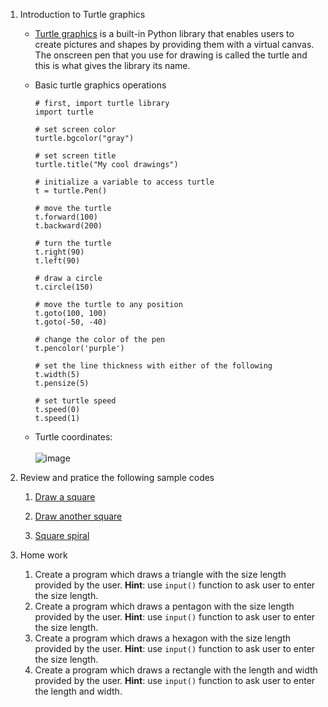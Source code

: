 1. Introduction to Turtle graphics

   - [Turtle graphics](https://docs.python.org/3/library/turtle.html) is a built-in Python library that enables users to create pictures and shapes by providing them with a virtual canvas. The onscreen pen that you use for drawing is called the turtle and this is what gives the library its name.

   - Basic turtle graphics operations
     ```
     # first, import turtle library
     import turtle

     # set screen color
     turtle.bgcolor("gray")

     # set screen title
     turtle.title("My cool drawings")    

     # initialize a variable to access turtle
     t = turtle.Pen()

     # move the turtle
     t.forward(100)
     t.backward(200)

     # turn the turtle
     t.right(90)
     t.left(90)

     # draw a circle
     t.circle(150)

     # move the turtle to any position
     t.goto(100, 100)
     t.goto(-50, -40)
    
     # change the color of the pen
     t.pencolor('purple')

     # set the line thickness with either of the following
     t.width(5)
     t.pensize(5)
     
     # set turtle speed
     t.speed(0)
     t.speed(1)
     ```
   - Turtle coordinates: \
     \
       ![image](https://user-images.githubusercontent.com/36340668/148709383-5d9795fb-901c-4e29-b66f-ebdd766ff88f.png)

1. Review and pratice the following sample codes
   1. [Draw a square](https://github.com/pangmi/learntocode/blob/main/Lesson04/Code/MySquare1.py)
     
   1. [Draw another square](https://github.com/pangmi/learntocode/blob/main/Lesson04/Code/MySquare2.py)
     
   1. [Square spiral](https://github.com/pangmi/learntocode/blob/main/Lesson04/Code/MySquareSpiral.py)
   
1. Home work
   1. Create a program which draws a triangle with the size length provided by the user. **Hint**: use `input()` function to ask user to enter the size length.
   2. Create a program which draws a pentagon with the size length provided by the user. **Hint**: use `input()` function to ask user to enter the size length.
   3. Create a program which draws a hexagon with the size length provided by the user. **Hint**: use `input()` function to ask user to enter the size length.
   4. Create a program which draws a rectangle with the length and width provided by the user. **Hint**: use `input()` function to ask user to enter the length and width.

